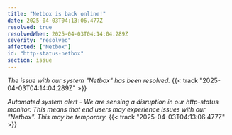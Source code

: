 ```yaml
---
title: "Netbox is back online!"
date: 2025-04-03T04:13:06.477Z
resolved: true
resolvedWhen: 2025-04-03T04:14:04.289Z
severity: "resolved"
affected: ["Netbox"]
id: "http-status-netbox"
section: issue
---
```


*The issue with our system "Netbox" has been resolved.* {{< track "2025-04-03T04:14:04.289Z" >}}

**Automated system alert* - We are sensing a disruption in our http-status monitor. This means that end users may experience issues with our "Netbox". This may be temporary.* {{< track "2025-04-03T04:13:06.477Z" >}}
